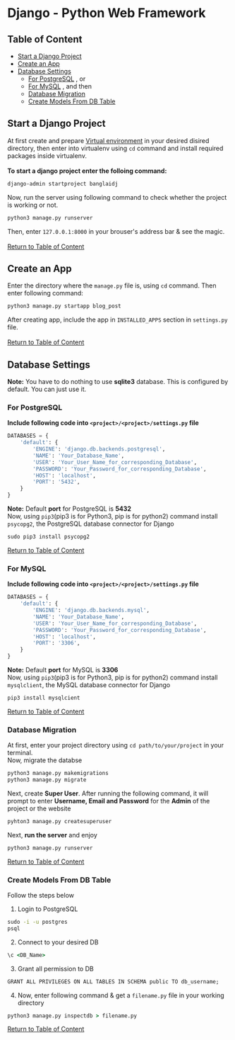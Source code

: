 # Django - Python Web Framework



## Table of Content
- [Start a Django Project](#start-a-django-project) <br>
- [Create an App](#create-an-app)
- [Database Settings](#database-settings) <br>
   - [For PostgreSQL](#for-postgresql) , or <br>
   - [For MySQL](#for-mysql) , and then <br>
   - [Database Migration](#database-migration) <br>
   - [Create Models From DB Table](#create-models-from-db-table) <br>



## Start a Django Project
At first create and prepare [Virtual environment](https://github.com/MhmdRyhn/Miscellaneous-Code/blob/master/Python3.md#create-and-use-virtual-environment) in your desired disired directory, then enter into virtualenv using `cd` command and install required packages inside virtualenv. <br><br>
**To start a django project enter the folloing command:**
```cmd
django-admin startproject banglaidj
```
Now, run the server using following command to check whether the project is working or not.
```cmd
python3 manage.py runserver
```
Then, enter `127.0.0.1:8000` in your brouser's address bar & see the magic. <br><br>
[Return to Table of Content](#table-of-content)



## Create an App
Enter the directory where the `manage.py` file is, using `cd` command. Then enter following command:
```cmd
python3 manage.py startapp blog_post
```
After creating app, include the app in `INSTALLED_APPS` section in `settings.py` file. <br><br>
[Return to Table of Content](#table-of-content)



## Database Settings
**Note:** You have to do nothing to use **sqlite3** database. This is configured by default. You can just use it.
### For PostgreSQL
**Include following code into `<project>/<project>/settings.py` file**
```python
DATABASES = {
    'default': {
        'ENGINE': 'django.db.backends.postgresql',
        'NAME': 'Your_Database_Name',
        'USER': 'Your_User_Name_for_corresponding_Database',
        'PASSWORD': 'Your_Password_for_corresponding_Database',
        'HOST': 'localhost',
        'PORT': '5432',
    }
}
```
**Note:** Default **port** for PostgreSQL is **5432** <br>
Now, using `pip3`(pip3 is for Python3, pip is for python2) command install `psycopg2`, the PostgreSQL database connector for Django
```cmd
sudo pip3 install psycopg2
```
[Return to Table of Content](#table-of-content)

### For MySQL
**Include following code into `<project>/<project>/settings.py` file**
```python
DATABASES = {
    'default': {
        'ENGINE': 'django.db.backends.mysql',
        'NAME': 'Your_Database_Name',
        'USER': 'Your_User_Name_for_corresponding_Database',
        'PASSWORD': 'Your_Password_for_corresponding_Database',
        'HOST': 'localhost',
        'PORT': '3306',
    }
}
```
**Note:** Default **port** for MySQL is **3306** <br>
Now, using `pip3`(pip3 is for Python3, pip is for python2) command install `mysqlclient`, the MySQL database connector for Django
```cmd
pip3 install mysqlcient
```
[Return to Table of Content](#table-of-content)

### Database Migration
At first, enter your project directory using `cd path/to/your/project` in your terminal. <br>
Now, migrate the databse
```cmd
python3 manage.py makemigrations
python3 manage.py migrate
```
Next, create **Super User**. After running the following command, it will prompt to enter **Username, Email and Password** for the **Admin** of the project or the website
```cmd
pyhton3 manage.py createsuperuser
```
Next, **run the server** and enjoy
```cmd
python3 manage.py runserver
```
[Return to Table of Content](#table-of-content)

### Create Models From DB Table
Follow the steps below
1. Login to PostgreSQL
```cmd
sudo -i -u postgres
psql
```
2. Connect to your desired DB
```cmd
\c <DB_Name>
```
3. Grant all permission to DB
```cmd
GRANT ALL PRIVILEGES ON ALL TABLES IN SCHEMA public TO db_username;
```
4. Now, enter following command & get a `filename.py` file in your working directory
```cmd
python3 manage.py inspectdb > filename.py
```
[Return to Table of Content](#table-of-content)








